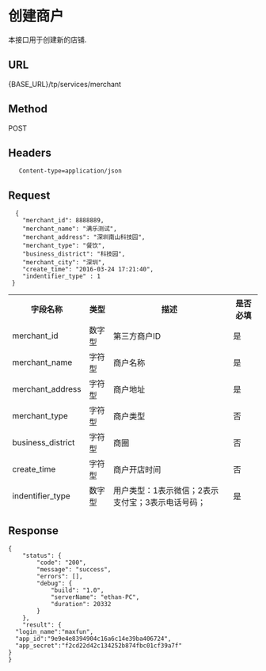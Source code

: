 # 创建商户

本接口用于创建新的店铺.

## URL
   {BASE_URL}/tp/services/merchant

## Method
   POST

## Headers
```
   Content-type=application/json
```

## Request
```
  {
 	"merchant_id": 8888889,
 	"merchant_name": "满乐测试",
 	"merchant_address": "深圳南山科技园",
 	"merchant_type": "餐饮",
 	"business_district": "科技园",
 	"merchant_city": "深圳",
 	"create_time": "2016-03-24 17:21:40",
	"indentifier_type" : 1
 }
```
<table data-tablesaw-sortable>
    <thead>
        <tr>
            <th data-tablesaw-sortable-col data-tablesaw-sortable-default-col>字段名称</th>
            <th data-tablesaw-sortable-col>类型</th>
            <th data-tablesaw-sortable-col>描述</th>
            <th data-tablesaw-sortable-col>是否必填</th>
        </tr>
	<tr>
            <td>merchant_id</th>
            <td>数字型</th>
            <td>第三方商户ID</th>
            <td>是</th>
        </tr>
	<tr>
            <td>merchant_name</th>
            <td>字符型</th>
            <td>商户名称</th>
            <td>是</th>
        </tr>
	<tr>
            <td>merchant_address</th>
            <td>字符型</th>
            <td>商户地址</th>
            <td>是</th>
        </tr>
	<tr>
            <td>merchant_type</th>
            <td>字符型</th>
            <td>商户类型</th>
            <td>否</th>
        </tr>
	<tr>
            <td>business_district</th>
            <td>字符型</th>
            <td>商圈</th>
            <td>否</th>
        </tr>
	<tr>
            <td>create_time</th>
            <td>字符型</th>
            <td>商户开店时间</th>
            <td>否</th>
        </tr>
	<tr>
            <td>indentifier_type</th>
            <td>数字型</th>
            <td>用户类型：1表示微信；2表示支付宝；3表示电话号码；</th>
            <td>是</th>
        </tr>
    </thead>
<table>

## Response
```
{
	"status": {
		"code": "200",
		"message": "success",
		"errors": [],
		"debug": {
			"build": "1.0",
			"serverName": "ethan-PC",
			"duration": 20332
		}
	},
	"result": {
  "login_name":"maxfun",
  "app_id":"9e9e4e8394904c16a6c14e39ba406724",
  "app_secret":"f2cd22d42c134252b874fbc01cf39a7f"
}
}
```
